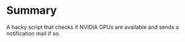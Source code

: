 # Summary
A hacky script that checks if NVIDIA GPUs are available and sends a notification mail if so.
